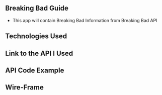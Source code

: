 ## Breaking Bad Guide
* This app will contain Breaking Bad Information from Breaking Bad API

## Technologies Used

## Link to the API I Used

## API Code Example

## Wire-Frame